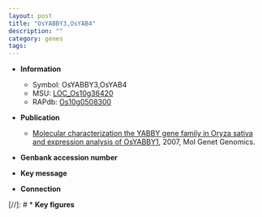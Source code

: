 ```yaml
---
layout: post
title: "OsYABBY3,OsYAB4"
description: ""
category: genes
tags: 
---
```


* **Information**  
    + Symbol: OsYABBY3,OsYAB4  
    + MSU: [LOC_Os10g36420](http://rice.plantbiology.msu.edu/cgi-bin/ORF_infopage.cgi?orf=LOC_Os10g36420)  
    + RAPdb: [Os10g0508300](http://rapdb.dna.affrc.go.jp/viewer/gbrowse_details/irgsp1?name=Os10g0508300)  

* **Publication**  
    + [Molecular characterization the YABBY gene family in Oryza sativa and expression analysis of OsYABBY1](http://www.ncbi.nlm.nih.gov/pubmed?term=Molecular+characterization+the+YABBY+gene+family+in+Oryza+sativa+and+expression+analysis+of+OsYABBY1%5BTitle%5D), 2007, Mol Genet Genomics.

* **Genbank accession number**  

* **Key message**  

* **Connection**  

[//]: # * **Key figures**  


